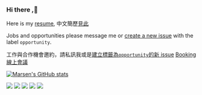 ### Hi there ,👋
Here is my [resume](https://github.com/marsen/marsen/blob/main/resume/en/index.md),
中文簡歷[見此](https://github.com/marsen/marsen/blob/main/resume/tw/index.md)

Jobs and opportunities please message me or [create a new issue](https://github.com/marsen/marsen/issues/new) with the label `opportunity`.  

工作與合作機會邀約，請私訊我或是[建立標籤為`opportunity`的新 issue](https://github.com/marsen/marsen/issues/new)
[Booking 線上會議](https://cal.com/marsen)

<!--
**marsen/marsen** is a ✨ _special_ ✨ repository because its `README.md` (this file) appears on your GitHub profile.

Here are some ideas to get you started:

- 🔭 I’m currently working on ...
- 🌱 I’m currently learning ...
- 👯 I’m looking to collaborate on ...
- 🤔 I’m looking for help with ...
- 💬 Ask me about ...
- 📫 How to reach me: ...
- 😄 Pronouns: ...
- ⚡ Fun fact: ...
-->
[![Marsen's GitHub stats](https://github-readme-stats.vercel.app/api?username=marsen&show_icons=true&theme=radical)](https://github.com/anuraghazra/github-readme-stats)


![](http://github-profile-summary-cards.vercel.app/api/cards/profile-details?username=marsen&theme=radical)
![](http://github-profile-summary-cards.vercel.app/api/cards/repos-per-language?username=marsen&theme=radical)
![](http://github-profile-summary-cards.vercel.app/api/cards/most-commit-language?username=marsen&theme=radical)
![](http://github-profile-summary-cards.vercel.app/api/cards/stats?username=marsen&theme=radical)
![](http://github-profile-summary-cards.vercel.app/api/cards/productive-time?username=marsen&theme=radical&utcOffset=8)
